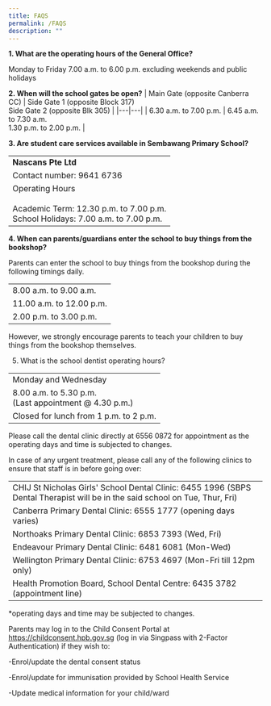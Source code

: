 ```yaml
---
title: FAQS
permalink: /FAQS
description: ""
---
```

**1.    What are the operating hours of the General Office?**


Monday to Friday 7.00 a.m. to 6.00 p.m. excluding weekends and public holidays

 


**2.    When will the school gates be open?**
| Main Gate (opposite Canberra CC) | Side Gate 1 (opposite Block 317)<br>Side Gate 2 (opposite Blk 305) |
|---|---|
| 6.30 a.m. to 7.00 p.m. | 6.45 a.m. to 7.30 a.m.<br>1.30 p.m. to 2.00 p.m. |




**3.    Are student care services available in Sembawang Primary School?**

|  |
|---|
| **Nascans Pte Ltd** |
| Contact number: 9641 6736 |
| Operating Hours<br><br>Academic Term: 12.30 p.m. to 7.00 p.m.<br>School Holidays: 7.00 a.m. to 7.00 p.m. |



**4.    When can parents/guardians enter the school to buy things from the bookshop?**

Parents can enter the school to buy things from the bookshop during the following timings daily.


|  |
|---|
| 8.00 a.m. to 9.00 a.m. |
| 11.00 a.m. to 12.00 p.m.  |
| 2.00 p.m. to 3.00 p.m. |


However, we strongly encourage parents to teach your children to buy things from the bookshop themselves.





5.    What is the school dentist operating hours?


|  |
|---|
| Monday and Wednesday |
| 8.00 a.m. to 5.30 p.m. <br>(Last appointment @ 4.30 p.m.) |
| Closed for lunch from 1 p.m. to 2 p.m. |

                                                                

Please call the dental clinic directly at 6556 0872 for appointment as the operating days and time is subjected to changes.


In case of any urgent treatment, please call any of the following clinics to ensure that staff is in before going over:

 

|  |
|---|
| CHIJ St Nicholas Girls' School Dental Clinic: 6455 1996 (SBPS Dental Therapist will be in the said school on Tue, Thur, Fri) |
| Canberra Primary Dental Clinic: 6555 1777 (opening days varies) |
| Northoaks Primary Dental Clinic: 6853 7393 (Wed, Fri) |
| Endeavour Primary Dental Clinic: 6481 6081 (Mon-Wed) |
| Wellington Primary Dental Clinic: 6753 4697 (Mon-Fri till 12pm only) |
| Health Promotion Board, School Dental Centre: 6435 3782 (appointment line) |

 

*operating days and time may be subjected to changes.

 

Parents may log in to the Child Consent Portal at https://childconsent.hpb.gov.sg (log in via Singpass with 2-Factor Authentication) if they wish to:

-Enrol/update the dental consent status

-Enrol/update for immunisation provided by School Health Service

-Update medical information for your child/ward